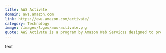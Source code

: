 ```yaml
---
title: AWS Activate
domain: aws.amazon.com
link: https://aws.amazon.com/activate/
category: Technology
image: /images/logos/aws-activate.png
quote: AWS Activate is a program by Amazon Web Services designed to provide startups with the low cost, easy to use cloud computing resources they need to scale and grow their businesses.
---
```


text